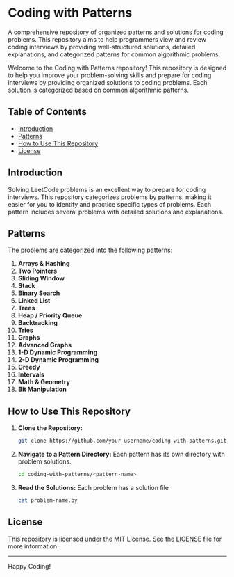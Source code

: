 # Coding with Patterns
A comprehensive repository of organized patterns and solutions for coding problems. This repository aims to help programmers view and review coding interviews by providing well-structured solutions, detailed explanations, and categorized patterns for common algorithmic problems. 

Welcome to the Coding with Patterns repository! This repository is designed to help you improve your problem-solving skills and prepare for coding interviews by providing organized solutions to coding problems. Each solution is categorized based on common algorithmic patterns.

## Table of Contents

- [Introduction](#introduction)
- [Patterns](#patterns)
- [How to Use This Repository](#how-to-use-this-repository)
- [License](#license)

## Introduction

Solving LeetCode problems is an excellent way to prepare for coding interviews. This repository categorizes problems by patterns, making it easier for you to identify and practice specific types of problems. Each pattern includes several problems with detailed solutions and explanations.

## Patterns

The problems are categorized into the following patterns:

1. **Arrays & Hashing**
2. **Two Pointers**
3. **Sliding Window**
4. **Stack**
5. **Binary Search**
6. **Linked List**
7. **Trees**
9. **Heap / Priority Queue**
10. **Backtracking**
11. **Tries**
12. **Graphs**
13. **Advanced Graphs**
14. **1-D Dynamic Programming**
15. **2-D Dynamic Programming**
16. **Greedy**
17. **Intervals**
18. **Math & Geometry**
19. **Bit Manipulation**

## How to Use This Repository

1. **Clone the Repository:**
    ```bash
    git clone https://github.com/your-username/coding-with-patterns.git
    ```
2. **Navigate to a Pattern Directory:**
    Each pattern has its own directory with problem solutions.
    ```bash
    cd coding-with-patterns/<pattern-name>
    ```
3. **Read the Solutions:**
    Each problem has a solution file
    ```bash
    cat problem-name.py
    ```

## License

This repository is licensed under the MIT License. See the [LICENSE](LICENSE) file for more information.

---

Happy Coding!
